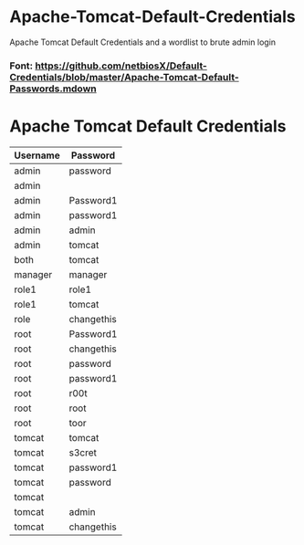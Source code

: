 # Apache-Tomcat-Default-Credentials
Apache Tomcat Default Credentials and a wordlist to brute admin login

### Font: https://github.com/netbiosX/Default-Credentials/blob/master/Apache-Tomcat-Default-Passwords.mdown

# Apache Tomcat Default Credentials

|Username     |Password  |
|-------------|----------|
|admin        |password  |
|admin        |<blank>   |
|admin        |Password1 |
|admin        |password1 |
|admin        |admin     |
|admin        |tomcat    |
|both         |tomcat    |
|manager      |manager   |
|role1        |role1     |
|role1        |tomcat    |
|role         |changethis|
|root         |Password1 |
|root         |changethis|
|root         |password  |
|root         |password1 |
|root         |r00t      |
|root         |root      |
|root         |toor      |
|tomcat       |tomcat    |
|tomcat       |s3cret    |
|tomcat       |password1 |
|tomcat       |password  |
|tomcat       |<blank>   |
|tomcat       |admin     |
|tomcat       |changethis|
